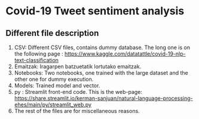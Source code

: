 # Covid-19 Tweet sentiment analysis
 
## Different file description
 1. CSV: Different CSV files, contains dummy database. The long one is on the following page : https://www.kaggle.com/datatattle/covid-19-nlp-text-classification
 2. Emaitzak: Iragarpen batzuetatik lortutako emaitzak.
 3. Notebooks: Two notebooks, one trained with the large dataset and the other one  for dummy execution.
 4. Models: Trained model and vector.
 5. py : Streamlit front-end code. This is the web-page: https://share.streamlit.io/kerman-sanjuan/natural-language-processing-ehes/main/py/streamlit_web.py
 6. The rest of the files are for miscellaneous reasons.
 
